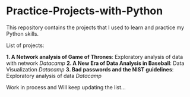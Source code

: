 # Practice-Projects-with-Python

This repository contains the projects that I used to learn and practice my Python skills.

List of projects:

**1. A Network analysis of Game of Thrones**: Exploratory analysis of data with network *Datacamp*
**2. A New Era of Data Analysis in Baseball**: Data Visualization *Datacamp*
**3. Bad passwords and the NIST guidelines**: Exploratory analysis of data *Datacamp*





Work in process and Will keep updating the list...
